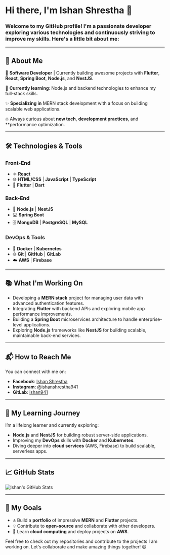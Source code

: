 # Hi there, I'm Ishan Shrestha 👋

### Welcome to my GitHub profile! I'm a passionate developer exploring various technologies and continuously striving to improve my skills. Here's a little bit about me:

---

## 🚀 About Me

💼 **Software Developer** | Currently building awesome projects with **Flutter**, **React**, **Spring Boot**, **Node.js**, and **NestJS**.

🌱 **Currently learning**: Node.js and backend technologies to enhance my full-stack skills.

✨ **Specializing in** MERN stack development with a focus on building scalable web applications.

🔥 Always curious about **new tech**, **development practices**, and **performance optimization.

---

## 🛠️ Technologies & Tools

### Front-End
- ⚛️ **React**
- 🌐 **HTML/CSS** | **JavaScript** | **TypeScript**
- 📱 **Flutter** | **Dart**

### Back-End
- 🚀 **Node.js** | **NestJS**
- 💻 **Spring Boot**
- 🗄️ **MongoDB** | **PostgreSQL** | **MySQL**

### DevOps & Tools
- 🔧 **Docker** | **Kubernetes**
- 🌐 **Git** | **GitHub** | **GitLab**
- ☁️ **AWS** | **Firebase**

---

## 📚 What I'm Working On

- Developing a **MERN stack** project for managing user data with advanced authentication features.
- Integrating **Flutter** with backend APIs and exploring mobile app performance improvements.
- Building a **Spring Boot** microservices architecture to handle enterprise-level applications.
- Exploring **Node.js** frameworks like **NestJS** for building scalable, maintainable back-end services.

---

## 📬 How to Reach Me

You can connect with me on:

- **Facebook**: [Ishan Shrestha](https://www.facebook.com/najan.xtha/)
- **Instagram**: [@ishanshrestha941](https://www.instagram.com/ishanshrestha941/)
- **GitLab**: [ishan941](https://gitlab.com/ishan941)

---

## 🌱 My Learning Journey

I’m a lifelong learner and currently exploring:

- **Node.js** and **NestJS** for building robust server-side applications.
- Improving my **DevOps** skills with **Docker** and **Kubernetes**.
- Diving deeper into **cloud services** (AWS, Firebase) to build scalable, serverless apps.

---

## 📈 GitHub Stats

![Ishan's GitHub Stats](https://github-readme-stats.vercel.app/api?username=ishan941&show_icons=true&hide_title=true&hide=prs&count_private=true&theme=tokyonight)

---

## 🎯 My Goals

- 🔝 Build a **portfolio** of impressive **MERN** and **Flutter** projects.
- 💡 Contribute to **open-source** and collaborate with other developers.
- 🚀 Learn **cloud computing** and deploy projects on **AWS**.

Feel free to check out my repositories and contribute to the projects I am working on. Let's collaborate and make amazing things together! 😄
